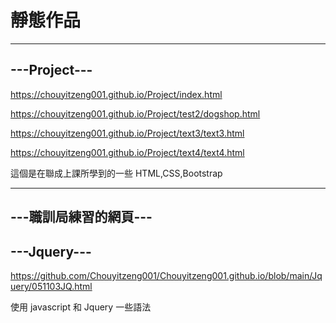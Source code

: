 <h1> 靜態作品 </h1>

<hr>

<h2> ---Project--- </h2>

https://chouyitzeng001.github.io/Project/index.html 

https://chouyitzeng001.github.io/Project/test2/dogshop.html

https://chouyitzeng001.github.io/Project/text3/text3.html

https://chouyitzeng001.github.io/Project/text4/text4.html
<p> 這個是在聯成上課所學到的一些  HTML,CSS,Bootstrap </p>

<hr>

<h2> ---職訓局練習的網頁--- </h2>
<h2> ---Jquery--- </h2>

https://github.com/Chouyitzeng001/Chouyitzeng001.github.io/blob/main/Jquery/051103JQ.html


<p> 使用 javascript 和 Jquery 一些語法 </p>

<h2>  </h2>
<p>  </p>


<h2>  </h2>
<p>  </p>

